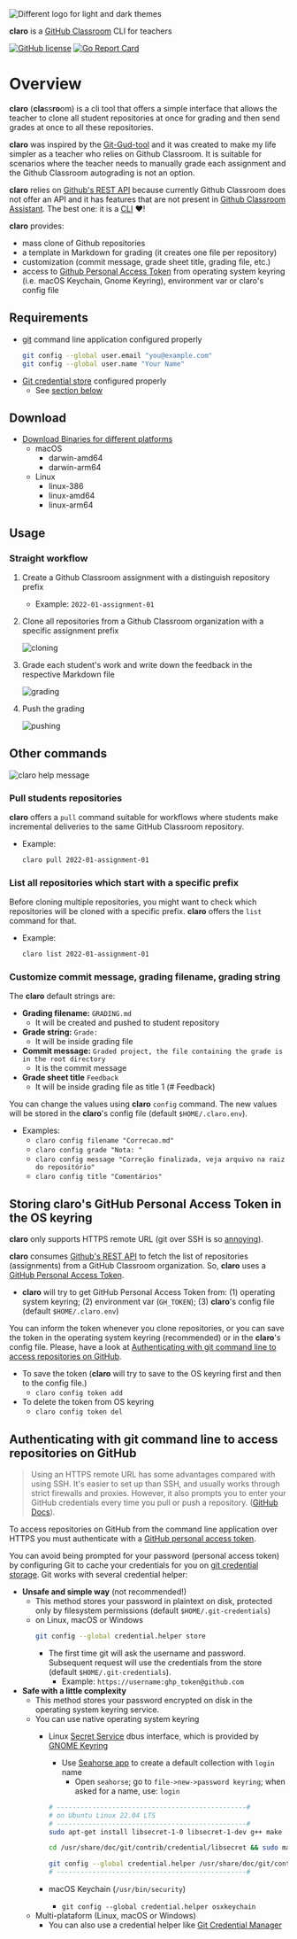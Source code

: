 <picture>
  <source media="(prefers-color-scheme: dark)" srcset="images/logo-dark.png">
  <img alt="Different logo for light and dark themes" src="images/logo.png">
</picture>

**claro** is a [GitHub Classroom](https://classroom.github.com) CLI for teachers

[![GitHub license](https://img.shields.io/badge/license-MIT-blue.svg)](LICENSE)
[![Go Report Card](https://goreportcard.com/badge/github.com/emersonmello/claro)](https://goreportcard.com/report/github.com/emersonmello/claro)
# Overview

**claro** (**cla**ss**ro**om) is a cli tool that offers a simple interface that allows the teacher to clone all student repositories at once for grading and then send grades at once to all these repositories.

**claro** was inspired by the [Git-Gud-tool](https://github.com/NikolaiMagnussen/Git-Gud-tool) and it was created to make my life simpler as a teacher who relies on Github Classroom. It is suitable for scenarios where the teacher needs to manually grade each assignment and the Github Classroom autograding is not an option. 

**claro** relies on [Github's REST API](https://docs.github.com/en/rest) because currently Github Classroom does not offer an API and it has features that are not present in [Github Classroom Assistant](https://classroom.github.com/assistant). The best one: it is a [CLI](https://clig.dev) :heart:!


**claro** provides:
- mass clone of Github repositories
- a template in Markdown for grading (it creates one file per repository)
- customization (commit message, grade sheet title, grading file, etc.)
- access to [Github Personal Access Token](https://docs.github.com/en/authentication/keeping-your-account-and-data-secure/creating-a-personal-access-token) from operating system keyring (i.e. macOS Keychain, Gnome Keyring), environment var or claro's config file

## Requirements
- [git](https://git-scm.com/docs/git) command line application configured properly
   ```bash
   git config --global user.email "you@example.com"
   git config --global user.name "Your Name"
   ```
- [Git credential store](https://git-scm.com/book/en/v2/Git-Tools-Credential-Storage) configured properly
  - See [section below](#authenticating-with-git-command-line-to-access-repositories-on-github)

## Download

- [Download Binaries for different platforms](https://github.com/emersonmello/claro/releases/latest)
  - macOS
    - darwin-amd64
    - darwin-arm64
  - Linux
    - linux-386
    - linux-amd64
    - linux-arm64
  

## Usage

### Straight workflow

1. Create a Github Classroom assignment with a distinguish repository prefix 
   - Example: `2022-01-assignment-01`
2. Clone all repositories from a Github Classroom organization with a specific assignment prefix

    ![cloning](images/clone.gif)

3. Grade each student's work and write down the feedback in the respective Markdown file

    ![grading](images/grading.gif)

4. Push the grading

    ![pushing](images/push.gif)

## Other commands

![claro help message](images/claro.png)

### Pull students repositories

**claro** offers a `pull` command suitable for workflows where students make incremental deliveries to the same GitHub Classroom repository. 

- Example:
  ```bash
  claro pull 2022-01-assignment-01
  ```
### List all repositories which start with a specific prefix

Before cloning multiple repositories, you might want to check which repositories will be cloned with a specific prefix. **claro** offers the `list` command for that.

- Example:
  ```bash
  claro list 2022-01-assignment-01
  ```

### Customize commit message, grading filename, grading string

The **claro** default strings are:

- **Grading filename:** `GRADING.md`
  -  It will be created and pushed to student repository
- **Grade string:** `Grade: `
  - It will be inside grading file 
- **Commit message:** `Graded project, the file containing the grade is in the root directory`
  - It is the commit message
- **Grade sheet title** `Feedback`
  - It will be inside grading file as title 1 (# Feedback)

You can change the values using **claro** `config` command. The new values will be stored in the **claro**'s config file (default `$HOME/.claro.env`).
- Examples:
  - `claro config filename "Correcao.md"`
  - `claro config grade "Nota: "`
  - `claro config message "Correção finalizada, veja arquivo na raiz do repositório"`
  - `claro config title "Comentários"`

## Storing claro's GitHub Personal Access Token in the OS keyring

**claro** only supports HTTPS remote URL (git over SSH is so [annoying](https://docs.github.com/en/authentication/keeping-your-account-and-data-secure/about-authentication-to-github#authenticating-with-the-command-line)). 

**claro** consumes [Github's REST API](https://docs.github.com/en/rest) to fetch the list of repositories (assignments) from a GitHub Classroom organization. So, **claro** uses a [GitHub Personal Access Token](https://docs.github.com/en/authentication/keeping-your-account-and-data-secure/creating-a-personal-access-token).
  - **claro** will try to get GitHub Personal Access Token from: (1) operating system keyring; (2) environment var (`GH_TOKEN`); (3) **claro**'s config file (default `$HOME/.claro.env`)

You can inform the token whenever you clone repositories, or you can save the token in the operating system keyring (recommended) or in the **claro**'s config file. Please, have a look at [Authenticating with git command line to access repositories on GitHub](#authenticating-with-git-command-line-to-access-repositories-on-github).

- To save the token (**claro** will try to save to the OS keyring first and then to the config file.)
  - `claro config token add`
- To delete the token from OS keyring
  - `claro config token del`

## Authenticating with git command line to access repositories on GitHub



> Using an HTTPS remote URL has some advantages compared with using SSH. It's easier to set up than SSH, and usually works through strict firewalls and proxies. However, it also prompts you to enter your GitHub credentials every time you pull or push a repository. ([GitHub Docs](https://docs.github.com/en/get-started/getting-started-with-git/why-is-git-always-asking-for-my-password)).

To access repositories on GitHub from the command line application over HTTPS you must authenticate with a [GitHub personal access token](https://docs.github.com/en/authentication/keeping-your-account-and-data-secure/about-authentication-to-github#authenticating-with-the-command-line).

 You can avoid being prompted for your password (personal access token) by configuring Git to cache your credentials for you on [git credential storage](https://git-scm.com/book/en/v2/Git-Tools-Credential-Storage). Git works with several credential helper:

  - **Unsafe and simple way** (not recommended!)
    - This method stores your password in plaintext on disk, protected only by filesystem permissions (default `$HOME/.git-credentials`)
    - on Linux, macOS or Windows
      ```bash
      git config --global credential.helper store
      ```
      - The first time git will ask the username and password. Subsequent request will use the credentials from the store (default `$HOME/.git-credentials`). 
        - Example:
          `https://username:ghp_token@github.com`
  - **Safe with a little complexity**
    - This method stores your password encrypted on disk in the operating system keyring service. 
    - You can use native operating system keyring 
      - Linux [Secret Service](https://specifications.freedesktop.org/secret-service/latest/) dbus interface, which is provided by [GNOME Keyring](https://wiki.gnome.org/Projects/GnomeKeyring)
        - Use [Seahorse app](https://wiki.gnome.org/Apps/Seahorse) to create a default collection with `login` name
          - Open `seahorse`; go to `file->new->password keyring`; when asked for a name, use: `login` 

        ```bash
        # ------------------------------------------------#
        # on Ubuntu Linux 22.04 LTS
        # ------------------------------------------------#
        sudo apt-get install libsecret-1-0 libsecret-1-dev g++ make
    
        cd /usr/share/doc/git/contrib/credential/libsecret && sudo make
    
        git config --global credential.helper /usr/share/doc/git/contrib/credential/libsecret/git-credential-libsecret
        # ------------------------------------------------#
        ```
      -  macOS Keychain (`/usr/bin/security`)
         -  `git config --global credential.helper osxkeychain`
    - Multi-plataform (Linux, macOS or Windows)
      - You can also use a credential helper like [Git Credential Manager](https://github.com/GitCredentialManager/git-credential-manager)
